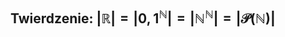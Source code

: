 ## **Twierdzenie**: $|\mathbb{R}| = |{0,1}^{\mathbb{N}}| = |\mathbb{N}^{\mathbb{N}}| = |\mathcal{P}(\mathbb{N})|$ 
###  